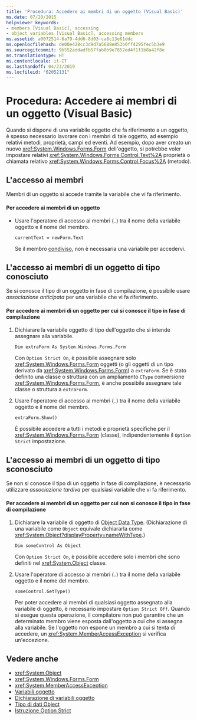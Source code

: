 ```yaml
---
title: 'Procedura: Accedere ai membri di un oggetto (Visual Basic)'
ms.date: 07/20/2015
helpviewer_keywords:
- members [Visual Basic], accessing
- object variables [Visual Basic], accessing members
ms.assetid: a0072514-6a79-4dd6-8d03-ca8c13e61ddc
ms.openlocfilehash: de00e428cc3d9d7a5688e853b0ff4295fec5b3e9
ms.sourcegitcommit: 9b552addadfb57fab0b9e7852ed4f1f1b8a42f8e
ms.translationtype: HT
ms.contentlocale: it-IT
ms.lasthandoff: 04/23/2019
ms.locfileid: "62052131"
---
```

# <a name="how-to-access-members-of-an-object-visual-basic"></a>Procedura: Accedere ai membri di un oggetto (Visual Basic)
Quando si dispone di una variabile oggetto che fa riferimento a un oggetto, è spesso necessario lavorare con i membri di tale oggetto, ad esempio relativi metodi, proprietà, campi ed eventi. Ad esempio, dopo aver creato un nuovo <xref:System.Windows.Forms.Form> dell'oggetto, si potrebbe voler impostare relativi <xref:System.Windows.Forms.Control.Text%2A> proprietà o chiamata relativo <xref:System.Windows.Forms.Control.Focus%2A> (metodo).  
  
## <a name="accessing-members"></a>L'accesso ai membri  
 Membri di un oggetto si accede tramite la variabile che vi fa riferimento.  
  
#### <a name="to-access-members-of-an-object"></a>Per accedere ai membri di un oggetto  
  
- Usare l'operatore di accesso ai membri (`.`) tra il nome della variabile oggetto e il nome del membro.  
  
    ```  
    currentText = newForm.Text  
    ```  
  
     Se il membro [condiviso](../../../../visual-basic/language-reference/modifiers/shared.md), non è necessaria una variabile per accedervi.  
  
## <a name="accessing-members-of-an-object-of-known-type"></a>L'accesso ai membri di un oggetto di tipo conosciuto  
 Se si conosce il tipo di un oggetto in fase di compilazione, è possibile usare *associazione anticipata* per una variabile che vi fa riferimento.  
  
#### <a name="to-access-members-of-an-object-for-which-you-know-the-type-at-compile-time"></a>Per accedere ai membri di un oggetto per cui si conosce il tipo in fase di compilazione  
  
1. Dichiarare la variabile oggetto di tipo dell'oggetto che si intende assegnare alla variabile.  
  
    ```  
    Dim extraForm As System.Windows.Forms.Form  
    ```  
  
     Con `Option Strict On`, è possibile assegnare solo <xref:System.Windows.Forms.Form> oggetti (o gli oggetti di un tipo derivato da <xref:System.Windows.Forms.Form>) a `extraForm`. Se è stato definito una classe o struttura con un ampliamento `CType` conversione <xref:System.Windows.Forms.Form>, è anche possibile assegnare tale classe o struttura a `extraForm`.  
  
2. Usare l'operatore di accesso ai membri (`.`) tra il nome della variabile oggetto e il nome del membro.  
  
    ```  
    extraForm.Show()  
    ```  
  
     È possibile accedere a tutti i metodi e proprietà specifiche per il <xref:System.Windows.Forms.Form> (classe), indipendentemente il `Option Strict` impostazione.  
  
## <a name="accessing-members-of-an-object-of-unknown-type"></a>L'accesso ai membri di un oggetto di tipo sconosciuto  
 Se non si conosce il tipo di un oggetto in fase di compilazione, è necessario utilizzare *associazione tardiva* per qualsiasi variabile che vi fa riferimento.  
  
#### <a name="to-access-members-of-an-object-for-which-you-do-not-know-the-type-at-compile-time"></a>Per accedere ai membri di un oggetto per cui non si conosce il tipo in fase di compilazione  
  
1. Dichiarare la variabile di oggetto di [Object Data Type](../../../../visual-basic/language-reference/data-types/object-data-type.md). (Dichiarazione di una variabile come `Object` equivale dichiararla come <xref:System.Object?displayProperty=nameWithType>.)  
  
    ```  
    Dim someControl As Object  
    ```  
  
     Con `Option Strict On`, è possibile accedere solo i membri che sono definiti nel <xref:System.Object> classe.  
  
2. Usare l'operatore di accesso ai membri (`.`) tra il nome della variabile oggetto e il nome del membro.  
  
    ```  
    someControl.GetType()  
    ```  
  
     Per poter accedere ai membri di qualsiasi oggetto assegnato alla variabile di oggetto, è necessario impostare `Option Strict Off`. Quando si esegue questa operazione, il compilatore non può garantire che un determinato membro viene esposta dall'oggetto a cui che si assegna alla variabile. Se l'oggetto non espone un membro a cui si tenta di accedere, un <xref:System.MemberAccessException> si verifica un'eccezione.  
  
## <a name="see-also"></a>Vedere anche

- <xref:System.Object>
- <xref:System.Windows.Forms.Form>
- <xref:System.MemberAccessException>
- [Variabili oggetto](../../../../visual-basic/programming-guide/language-features/variables/object-variables.md)
- [Dichiarazione di variabili oggetto](../../../../visual-basic/programming-guide/language-features/variables/object-variable-declaration.md)
- [Tipo di dati Object](../../../../visual-basic/language-reference/data-types/object-data-type.md)
- [Istruzione Option Strict](../../../../visual-basic/language-reference/statements/option-strict-statement.md)
